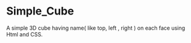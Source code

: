 # Simple_Cube
 A simple 3D cube having name( like top, left , right ) on each face using Html and CSS.
